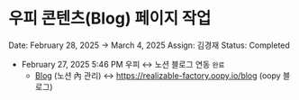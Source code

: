 # 우피 콘텐츠(Blog) 페이지 작업

Date: February 28, 2025 → March 4, 2025
Assign: 김경재
Status: Completed

- February 27, 2025 5:46 PM 우피 ↔ 노션 블로그 연동 `완료`
    - [Blog](https://www.notion.so/1a5e98ce7f718026b7afe0fd2210d1a9?pvs=21) (노션 內 관리) ↔ https://realizable-factory.oopy.io/blog (oopy 블로그)